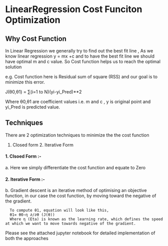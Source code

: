# LinearRegression Cost Funciton Optimization 

## Why Cost Function 
In Linear Regression we generally try to find out the best fit line , As we know linear regression y = mx +c and to have the best fit line we should have optimal m and c value. 
So Cost function helps us to reach the optimal solution 

e.g. Cost function here is Residual sum of square (RSS) and our goal is to minimize this error.

  J(θ0,θ1) = ∑(i=1 to N)(yi-yi_Pred)**2

  Where θ0,θ1 are coefficient values i.e. m and c , y is original point and yi_Pred is predicted value.
  
## Techniques 
  There are 2 optimization techniques to minimize the the cost function
  1. Closed form  2. Iterative Form 
  
#### 1. Clsoed Form  :- 
   a. Here we simply differentiate the cost function and equate to Zero 
      
#### 2. Iterative Form :-


   b. Gradient descent is an iterative method of optimising an objective function, in our case the cost function, by moving toward the negative of the gradient.
      
      To compute θ1, equation will look like this,
      θ1= θ0−η ∂/∂θ (J(θ))
      Where η (Eta) is known as the learning rate, which defines the speed at which we want to move towards negative of the gradient.
 
Please see the attached jupyter notebook for detailed implementation of both the approaches

